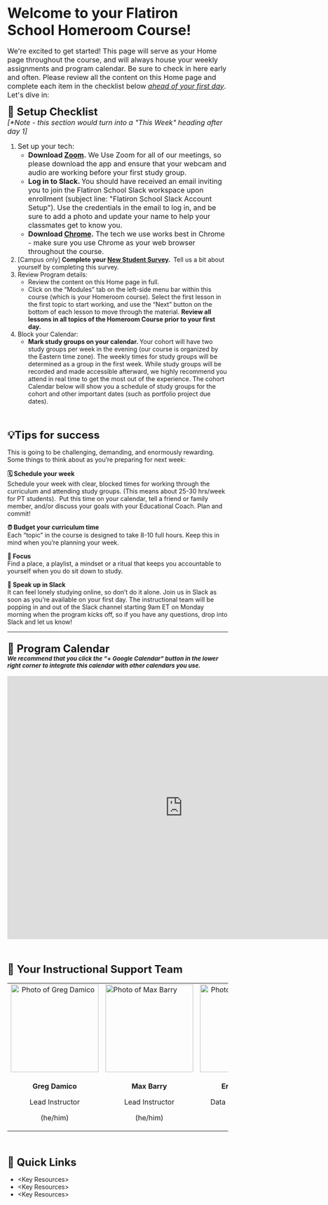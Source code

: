 <h2><span style="font-size: 24pt;"><strong>Welcome to your Flatiron School Homeroom Course!</strong></span></h2>
<p><strong></strong><span style="font-size: 12pt;">We're excited to get started! This page will serve as your Home page throughout the course, and will always house your weekly assignments and program calendar. Be sure to check in here early and often. Please review all the content on this Home page and complete each item in the checklist below <span style="text-decoration: underline;"><em>ahead of your first day</em></span>. Let's dive in:&nbsp;</span></p>
<p><span style="font-size: 18pt;"><strong><span style="font-size: 18pt;">🏁 Setup Checklist<br /></span></strong></span><strong></strong><em><span style="font-size: 12pt;">[*Note - this section would turn into a "This Week" heading after day 1]</span></em></p>
<ol>
<li><span style="font-size: 12pt;">Set up your tech:&nbsp;<br /></span>
<ul style="list-style-type: circle;">
<li><span style="font-size: 12pt;"><span style="font-size: 12pt;"><strong>Download <a class="instructure_file_link inline_disabled" href="http://zoom.us/" target="_blank" rel="noopener">Zoom</a>.</strong> We Use Zoom for all of our meetings, so please download the app and ensure that your webcam and audio are working before your first study group.</span></span></li>
<li><strong><span style="font-size: 12pt;"><span style="font-size: 12pt;">Log in to Slack. </span></span></strong><span style="font-size: 12pt;"><span style="font-size: 12pt;">You should have received an email inviting you to join the Flatiron School Slack workspace upon enrollment (subject line: "Flatiron School Slack Account Setup"). Use the credentials in the email to log in, and be sure to add a photo and update your name to help your classmates get to know you.</span></span></li>
<li><strong><span style="font-size: 12pt;"><span style="font-size: 12pt;">Download <a class="instructure_file_link inline_disabled" href="https://www.google.com/chrome/?brand=CHBD&amp;gclid=EAIaIQobChMItuqi25jX6AIVmJOzCh1OIwmkEAAYASAAEgIHUvD_BwE&amp;gclsrc=aw.ds" target="_blank" rel="noopener">Chrome</a>.</span></span></strong><span style="font-size: 12pt;"><span style="font-size: 12pt;"> The tech we use works best in Chrome - make sure you use Chrome as your web browser throughout the course.</span></span></li>
</ul>
</li>
<li>[Campus only] <strong>Complete your <a class="instructure_file_link inline_disabled" href="http://SURVEYLINK" target="_blank" rel="noopener">New Student Survey</a>.&nbsp;&nbsp;</strong>Tell us a bit about yourself by completing this survey.</li>
<li>Review Program details:&nbsp;
<ul style="list-style-type: circle;">
<li>Review the content on this Home page in full.</li>
<li>Click on the &ldquo;Modules&rdquo; tab on the left-side menu bar within this course (which is your Homeroom course). Select the first lesson in the first topic to start working, and use the &ldquo;Next&rdquo; button on the bottom of each lesson to move through the material.&nbsp;<strong>Review all lessons in all topics of the Homeroom Course prior to your first day.</strong></li>
</ul>
</li>
<li>Block your Calendar:
<ul style="list-style-type: circle;">
<li><strong>Mark study groups on your calendar. </strong>Your cohort will have two study groups per week in the evening (our course is organized by the Eastern time zone). The weekly times for study groups will be determined as a group in the first week. While study groups will be recorded and made accessible afterward, we highly recommend you attend in real time to get the most out of the experience. The cohort Calendar below will show you a schedule of study groups for the cohort and other important dates (such as portfolio project due dates).</li>
</ul>
</li>
</ol>
<p>&nbsp;</p>
<h3><span style="font-size: 18pt;"><strong>💡Tips for success</strong></span></h3>
<p>This is going to be challenging, demanding, and enormously rewarding. Some things to think about as you&rsquo;re preparing for next week:&nbsp;</p>
<p><strong>🗓️ Schedule your week <br /></strong><span style="font-weight: 400;">Schedule your week with clear, blocked times for working through the&nbsp; curriculum and attending study groups. (This means about 25-30 hrs/week for PT students).&nbsp; Put this time on your calendar, tell a friend or family member, and/or discuss your goals with your Educational Coach. Plan and commit!</span></p>
<p><strong>⏰ Budget your curriculum time</strong><span style="font-weight: 400;"> </span><span style="font-weight: 400;"><br />Each &ldquo;topic&rdquo; in the course is designed to take 8-10 full hours. Keep this in mind when you&rsquo;re planning your week.</span></p>
<p><strong>🔎 Focus&nbsp;</strong><span style="font-weight: 400;"><br />Find a place, a playlist, a mindset or a ritual that keeps you accountable to yourself when you do sit down to study.&nbsp;</span></p>
<p><strong>📣 Speak up in Slack</strong><span style="font-weight: 400;"> </span><strong><br /></strong><span style="font-weight: 400;">It can feel lonely studying online, so don&rsquo;t do it alone. Join us in Slack as soon as you&rsquo;re available on your first day. The instructional team will be popping in and out of the Slack channel starting 9am ET on Monday morning when the program kicks off, so if you have any questions, drop into Slack and let us know!</span></p>
<hr />
<h3><span style="font-size: 18pt;"><strong>📅 Program Calendar<br /></strong></span><span style="font-size: 10pt;"><em>We recommend that you click the "+ Google Calendar" button in the lower right corner to integrate this calendar with other calendars you use.</em></span></h3>
<p><iframe style="border-width: 0;" src="https://calendar.google.com/calendar/embed?height=600&amp;wkst=1&amp;bgcolor=%23ffffff&amp;ctz=America%2FLos_Angeles&amp;src=Y19oY25oaGtkbWZmNmt0cGk0dTkzYmJiNnYzc0Bncm91cC5jYWxlbmRhci5nb29nbGUuY29t&amp;color=%23039BE5&amp;showPrint=0&amp;showTz=1&amp;showTitle=0&amp;showDate=1&amp;mode=AGENDA" width="800" height="600" data-mce-fragment="1"></iframe></p>
<p>&nbsp;</p>
<h3><span style="font-weight: 400;"><strong><span style="font-size: 18pt;">🍎 Your Instructional Support Team</span></strong><br /><strong></strong></span></h3>
<table style="border-collapse: collapse; width: 100%; margin-left: auto; margin-right: auto;" cellspacing="10" cellpadding="15">
<tbody>
<tr>
<td style="width: 25%; text-align: center;"><img src="https://ca.slack-edge.com/T02MD9XTF-UH21NS970-6a7ec63a23fb-512" alt="Photo of Greg Damico" width="200" height="200" /></td>
<td style="width: 25%;"><img style="display: block; margin-left: auto; margin-right: auto;" src="https://ca.slack-edge.com/T02MD9XTF-UM04L3Q1Z-533d704f472f-512" alt="Photo of Max Barry" width="200" height="200" /></td>
<td style="width: 25%; text-align: center;"><img src="https://ca.slack-edge.com/T02MD9XTF-UFQDA2NFN-777c04ff81a9-512" alt="Photo of Erin Hoffman" width="200" height="200" /></td>
<td style="width: 25%; text-align: center;"><img src="https://ca.slack-edge.com/T02MD9XTF-UT2G4DMD2-b9eca47390c1-512" alt="Photo of Jo&eacute;l Collins" width="200" height="200" /></td>
</tr>
<tr>
<td style="width: 25%; text-align: center;">
<p><strong>Greg Damico</strong></p>
<p>Lead Instructor</p>
<p>(he/him)</p>
</td>
<td style="width: 25%; text-align: center;">
<p><strong>Max Barry</strong></p>
<p>Lead Instructor</p>
<p>(he/him)</p>
</td>
<td style="width: 25%; text-align: center;">
<p><strong>Erin Hoffman</strong></p>
<p>Data Science Coach</p>
<p>(she/her)</p>
</td>
<td style="width: 25%; text-align: center;">
<p><strong>Jo&eacute;l Collins</strong></p>
<p>Data Science Coach</p>
<p>(they/them)</p>
</td>
</tr>
</tbody>
</table>
<p>&nbsp;</p>
<h3><span style="font-weight: 400;"><strong><span style="font-size: 18pt;">🔗 Quick Links</span></strong></span></h3>
<ul>
<li>&lt;Key Resources&gt;&nbsp;</li>
<li>&lt;Key Resources&gt;&nbsp;</li>
<li>&lt;Key Resources&gt;&nbsp;</li>
</ul>
